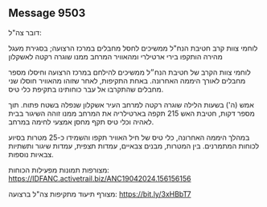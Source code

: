 ## Message 9503

דובר צה"ל:

לוחמי צוות קרב חטיבת הנח"ל ממשיכים לחסל מחבלים במרכז הרצועה; בסגירת מעגל מהירה הותקפו בירי ארטילרי ומהאוויר המרחב ממנו שוגרה רקטה לאשקלון

לוחמי צוות הקרב של חטיבת הנח״ל ממשיכים להילחם במרכז הרצועה וחיסלו מספר מחבלים לאורך היממה האחרונה.
באחת התקיפות, לאחר שזוהו מהאוויר חוסלו שני מחבלים שהתקרבו אל עבר כוחותינו בתקיפת כלי טיס.

אמש (ה') בשעות הלילה שוגרה רקטה למרחב העיר אשקלון שנפלה בשטח פתוח. תוך מספר דקות, חטיבת האש 215 תקפה בארטילריה את המרחב ממנו זוהה השיגור בבית לאהיה וכלי טיס תקף מחסן אמצעי לחימה במרחב. 

במהלך היממה האחרונה, כלי טיס של חיל האוויר תקפו והשמידו כ-25 מטרות בסיוע לכוחות המתמרנים. בין המטרות, מבנים צבאיים, עמדות תצפית, עמדות שיגור ותשתיות צבאיות נוספות.

מצורפות תמונות מפעילות הכוחות: https://IDFANC.activetrail.biz/ANC19042024.156156156

מצורף תיעוד מתקיפות צה"ל ברצועה: https://bit.ly/3xHBbT7

